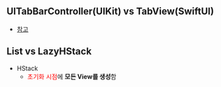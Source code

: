 ## UITabBarController(UIKit) vs TabView(SwiftUI)
- [참고](https://github.com/Jinoo9622/iOS/blob/master/Chapter5/03_CafeApp%26SwiftUI/Samples/UITabBarController_TabView.playground/Contents.swift)

## List vs LazyHStack
- HStack
  - <span style="color:red">초기화 시점</span>에 **모든 View를 생성**함
